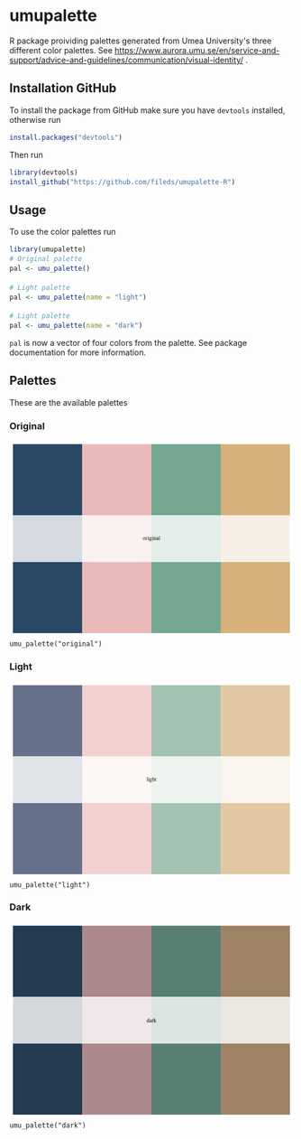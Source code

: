 # umupalette
R package proividing palettes generated from Umea University's three different color palettes. See https://www.aurora.umu.se/en/service-and-support/advice-and-guidelines/communication/visual-identity/ .

## Installation GitHub
To install the package from GitHub make sure you have `devtools` installed, otherwise run
```R
install.packages("devtools")
```
Then run
```R
library(devtools)
install_github("https://github.com/fileds/umupalette-R")
```

## Usage
To use the color palettes run
```R
library(umupalette)
# Original palette
pal <- umu_palette()

# Light palette
pal <- umu_palette(name = "light")

# Light palette
pal <- umu_palette(name = "dark")
```
`pal` is now a vector of four colors from the palette. See package documentation for more information.

## Palettes
These are the available palettes
### Original
![alt text](https://github.com/fileds/umupalette-R/blob/main/figures/umu-original.png)
`umu_palette("original")`

### Light
![alt text](https://github.com/fileds/umupalette-R/blob/main/figures/umu-light.png)
`umu_palette("light")`

### Dark
![alt text](https://github.com/fileds/umupalette-R/blob/main/figures/umu-dark.png)
`umu_palette("dark")`
